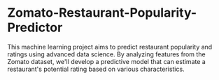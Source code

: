 # Zomato-Restaurant-Popularity-Predictor
This machine learning project aims to predict restaurant popularity and ratings using advanced data science. By analyzing features from the Zomato dataset, we'll develop a predictive model that can estimate a restaurant's potential rating based on various characteristics.
